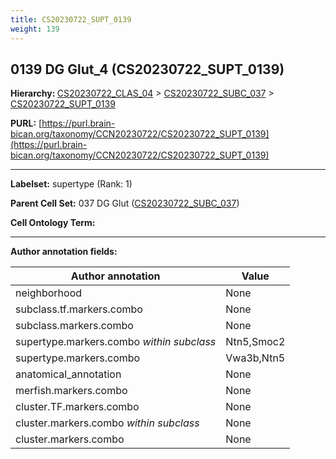 ```yaml
---
title: CS20230722_SUPT_0139
weight: 139
---
```

## 0139 DG Glut_4 (CS20230722_SUPT_0139)
<b>Hierarchy: </b>
[CS20230722_CLAS_04](../CS20230722_CLAS_04) >
[CS20230722_SUBC_037](../CS20230722_SUBC_037) >
[CS20230722_SUPT_0139](../CS20230722_SUPT_0139)

**PURL:** [https://purl.brain-bican.org/taxonomy/CCN20230722/CS20230722_SUPT_0139](https://purl.brain-bican.org/taxonomy/CCN20230722/CS20230722_SUPT_0139)

---


**Labelset:** supertype (Rank: 1)

**Parent Cell Set:** 037 DG Glut ([CS20230722_SUBC_037](../CS20230722_SUBC_037))



**Cell Ontology Term:** 

[MARKER GENES.]: #


---

[TRANSFERRED ANNOTATIONS.]: #


[AUTHOR ANNOTATION FIELDS.]: #


**Author annotation fields:**

| Author annotation | Value |
|-------------------|-------|
|neighborhood|None|
|subclass.tf.markers.combo|None|
|subclass.markers.combo|None|
|supertype.markers.combo _within subclass_|Ntn5,Smoc2|
|supertype.markers.combo|Vwa3b,Ntn5|
|anatomical_annotation|None|
|merfish.markers.combo|None|
|cluster.TF.markers.combo|None|
|cluster.markers.combo _within subclass_|None|
|cluster.markers.combo|None|
